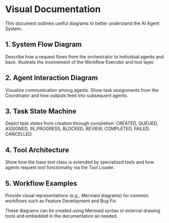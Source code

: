 # Visual Documentation

This document outlines useful diagrams to better understand the AI Agent System.

## 1. System Flow Diagram
Describe how a request flows from the orchestrator to individual agents and back. Illustrate the involvement of the Workflow Executor and tool layer.

## 2. Agent Interaction Diagram
Visualize communication among agents. Show task assignments from the Coordinator and how outputs feed into subsequent agents.

## 3. Task State Machine
Depict task states from creation through completion: CREATED, QUEUED, ASSIGNED, IN_PROGRESS, BLOCKED, REVIEW, COMPLETED, FAILED, CANCELLED.

## 4. Tool Architecture
Show how the base tool class is extended by specialized tools and how agents request tool functionality via the Tool Loader.

## 5. Workflow Examples
Provide visual representations (e.g., Mermaid diagrams) for common workflows such as Feature Development and Bug Fix.

These diagrams can be created using Mermaid syntax or external drawing tools and embedded in the documentation as needed.
